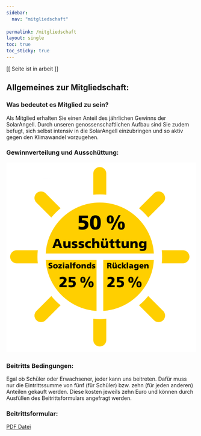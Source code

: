 ```yaml
---
sidebar:
  nav: "mitgliedschaft"

permalink: /mitgliedschaft
layout: single
toc: true
toc_sticky: true
---
```

<!--
- Investieren
 - Warum bei uns Investieren
 - Fuer Schuler  # speziell um schueler zu informieren die investieren wollen #landingpage fuer z.B insta/snap/fb/whatsapp/yt ads
 - Fuer Privatpersonen
 - Fuer Firmen # maybe as sponsor you get on a sponsor page # ist das investieren oder sponsorn?

-->

[[ Seite ist in arbeit ]]

## Allgemeines zur Mitgliedschaft:

### Was bedeutet es Mitglied zu sein?
Als Mitglied erhalten Sie einen Anteil des jährlichen Gewinns der SolarAngell. Durch unseren genossenschaftlichen Aufbau sind Sie zudem befugt, sich selbst intensiv in die SolarAngell einzubringen und so aktiv gegen den Klimawandel vorzugehen.

### Gewinnverteilung und Ausschüttung:
![Gewinnverteilung](/assets/gewinn_sonne.png)
### Beitritts Bedingungen:
Egal ob Schüler oder Erwachsener, jeder kann uns beitreten. Dafür muss nur die Eintrittssumme von fünf (für Schüler) bzw. zehn (für jeden anderen) Anteilen gekauft werden. Diese kosten jeweils zehn Euro und können durch Ausfüllen des Beitrittsformulars angefragt werden.

### Beitrittsformular:
<a href="Beitrittserklärung SolarAngell"> PDF Datei </a>
